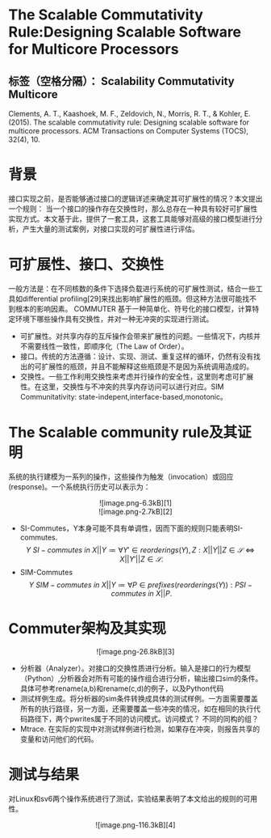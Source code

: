 # The Scalable Commutativity Rule:Designing Scalable Software for Multicore Processors

标签（空格分隔）： Scalability Commutativity Multicore
---
Clements, A. T., Kaashoek, M. F., Zeldovich, N., Morris, R. T., & Kohler, E. (2015). The scalable commutativity rule: Designing scalable software for multicore processors. ACM Transactions on Computer Systems (TOCS), 32(4), 10.

# 背景
接口实现之前，是否能够通过接口的逻辑详述来确定其可扩展性的情况？本文提出一个规则： 当一个接口的操作存在交换性时，那么总存在一种具有较好可扩展性实现方式。本文基于此，提供了一套工具，这套工具能够对高级的接口模型进行分析，产生大量的测试案例，对接口实现的可扩展性进行评估。

# 可扩展性、接口、交换性
一般方法是：在不同核数的条件下选择负载进行系统的可扩展性测试，结合一些工具如differential profiling[29]来找出影响扩展性的瓶颈。但这种方法很可能找不到根本的影响因素。
COMMUTER 基于一种简单化、符号化的接口模型，计算特定环境下哪些操作具有交换性，并对一种无冲突的实现进行测试。

+ 可扩展性。对共享内存的互斥操作会带来扩展性的问题。一些情况下，内核并不需要线性一致性，即顺序化（The Law of Order）。
+ 接口。传统的方法遵循：设计、实现、测试、重复这样的循环，仍然有没有找出的可扩展性的瓶颈，并且不能解释这些瓶颈是不是因为系统调用造成的。
+ 交换性。一些工作利用交换性来考虑并行操作的安全性，这里则考虑可扩展性。在这里，交换性与不冲突的共享内存访问可以进行对应。SIM Communitativity: state-indepent,interface-based,monotonic。

# The Scalable community rule及其证明
系统的执行建模为一系列的操作，这些操作为触发（invocation）或回应(response)。一个系统执行历史可以表示为：
<center>![image.png-6.3kB][1]</center>
<center>![image.png-2.7kB][2]</center>

+ SI-Commutes，Y本身可能不具有单调性，因而下面的规则只能表明SI-commutes. 
$${Y\  SI-commutes\ in\  X || Y ≔ ∀ Y' ∈ reorderings(Y), Z: X || Y  || Z ∈ 𝒮  ⇔ X  || Y'  || Z ∈ 𝒮.} $$
+ SIM-Commutes
$${Y\ SIM-commutes\ in\ X || Y ≔ ∀ P ∈ prefixes(reorderings(Y)): P SI-commutes\ in\  X || P.  }$$

# Commuter架构及其实现
<center>![image.png-26.8kB][3]</center>

+ 分析器（Analyzer）。对接口的交换性质进行分析。输入是接口的行为模型（Python）,分析器会对所有可能的操作组合进行分析，输出接口sim的条件。具体可参考rename(a,b)和rename(c,d)的例子，以及Python代码
+ 测试样例生成。将分析器的sim条件转换成具体的测试样例。一方面需要覆盖所有的执行路径，另一方面，还需要覆盖一些冲突的情况，如在相同的执行代码路径下，两个pwrites属于不同的访问模式。访问模式？ 不同的同构的组？
+ Mtrace. 在实际的实现中对测试样例进行检测，如果存在冲突，则报告共享的变量和访问他们的代码。

# 测试与结果
对Linux和sv6两个操作系统进行了测试，实验结果表明了本文给出的规则的可用性。
<center>![image.png-116.3kB][4]</center>


  [1]: http://static.zybuluo.com/jeffly/mtac9qm5v6ws0qde0xlm5vmi/image.png
  [2]: http://static.zybuluo.com/jeffly/s6fs5kzfluylt7vk54lmycps/image.png
  [3]: http://static.zybuluo.com/jeffly/nzl953jl8ityia7rcvkkkk7i/image.png
  [4]: http://static.zybuluo.com/jeffly/wg89psh4r6dmymge9dadwvxg/image.png